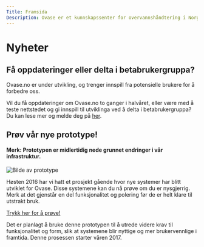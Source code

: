 ```yaml
---
Title: Framsida
Description: Ovase er et kunnskapssenter for overvannshåndtering i Norge.
---
```


# Nyheter

## Få oppdateringer eller delta i betabrukergruppa?

Ovase.no er under utvikling, og trenger innspill fra potensielle brukere for å forbedre oss.

Vil du få oppdateringer om Ovase.no to ganger i halvåret, eller være med å teste nettstedet og gi innspill til utviklinga ved å delta i betabrukergruppa? Du kan lese mer og melde deg på [her](https://goo.gl/forms/l2gdPtjW7iqgMQkf1).

## Prøv vår nye prototype!

#### Merk: Prototypen er midlertidig nede grunnet endringer i vår infrastruktur.

![Bilde av prototype](%base_url%/assets/prototype-preview-snart-tilbake.png "Prototype")

Høsten 2016 har vi hatt et prosjekt gående hvor nye systemer har blitt utviklet for Ovase. Disse systemene kan du nå prøve om du er nysgjerrig. Merk at det gjenstår en del funksjonalitet og polering før de er helt klare til utstrakt bruk.

[Trykk her for å prøve!](http://ec2-35-156-183-7.eu-central-1.compute.amazonaws.com/)

Det er planlagt å bruke denne prototypen til å utrede videre krav til funksjonalitet og form, slik at systemene blir nyttige og mer brukervennlige i framtida. Denne prosessen starter våren 2017.
